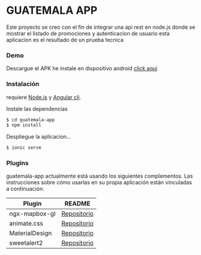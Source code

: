 # GUATEMALA APP

Este proyecto se creo con el fin de integrar una api rest en node.js donde se mostrar el listado de promociones y autenticacion de usuario esta aplicacion es el resultado de un prueba tecnica

### Demo

Descargue el APK he instale en dispositivo android [click aqui](http://demo.luismeraweb.com/guatemala-app/app.apk)

### Instalación

requiere [Node.js](https://nodejs.org/) y [Angular cli](https://cli.angular.io/).

Instale las dependencias

```sh
$ cd guatemala-app
$ npm install
```

Despliegue la aplicacion...

```sh
$ ionic serve
```

### Plugins

guatemala-app actualmente está usando los siguientes complementos. Las instrucciones sobre cómo usarlas en su propia aplicación están vinculadas a continuación.

| Plugin | README |
| ------ | ------ |
| ngx-mapbox-gl | [Repositorio](https://github.com/Wykks/ngx-mapbox-gl/) |
| animate.css | [Repositorio](https://github.com/animate-css/animate.css) |
| MaterialDesign | [Repositorio](https://github.com/templarian/MaterialDesign) |
| sweetalert2 | [Repositorio](https://github.com/sweetalert2/sweetalert2) |

